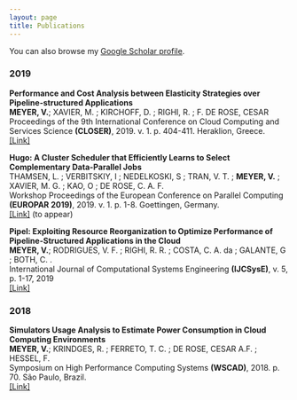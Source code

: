 ```yaml
---
layout: page
title: Publications
---
```


You can also browse my <a href="https://scholar.google.com.br/citations?user=t9wEQ7wAAAAJ&hl=en&oi=sra" target="_blank">Google Scholar profile</a>.
<br />



<h3>
    <a name='2019'></a> 2019
</h3>

<div class="media">
    <div class="media-body">
       <p class="media-heading">
          <strong>Performance and Cost Analysis between Elasticity Strategies over Pipeline-structured Applications
</strong><br />
          <b>MEYER, V.</b>; XAVIER, M. ; KIRCHOFF, D. ; RIGHI, R. ; F. DE ROSE, CESAR<br />
		Proceedings of the 9th International Conference on Cloud Computing and Services Science <b>(CLOSER)</b>, 2019. v. 1. p. 404-411. Heraklion, Greece.<br />          
          <a href="http://www.scitepress.org/DigitalLibrary/Link.aspx?doi=10.5220/0007729004040411">[Link]</a> <br />
       </p>
    </div>
</div>

<div class="media">
    <div class="media-body">
       <p class="media-heading">
          <strong>Hugo: A Cluster Scheduler that Efficiently Learns to Select Complementary Data-Parallel Jobs
</strong><br />
          THAMSEN, L. ; VERBITSKIY, I ; NEDELKOSKI, S ; TRAN, V. T. ; <b>MEYER, V.</b> ; XAVIER, M. G. ; KAO, O ; DE ROSE, C. A. F. <br />
		Workshop Proceedings of the European Conference on Parallel Computing <b>(EUROPAR 2019)</b>, 2019. v. 1. p. 1-8. Goettingen, Germany. <br />          
          <a href="a">[Link]</a> (to appear)<br />
       </p>
    </div>
</div>

<div class="media">
    <div class="media-body">
       <p class="media-heading">
          <strong>Pipel: Exploiting Resource Reorganization to Optimize Performance of Pipeline-Structured Applications in the Cloud
</strong><br />
          <b>MEYER, V.</b>; RODRIGUES, V. F. ; RIGHI, R. R. ; COSTA, C. A. da ; GALANTE, G ; BOTH, C. .<br />
		International Journal of Computational Systems Engineering <b>(IJCSysE)</b>, v. 5, p. 1-17, 2019<br />          
	<a href="https://www.inderscience.com/offer.php?id=98414">[Link]</a> <br />
       </p>
    </div>
</div>


<h3>
    <a name='2018'></a> 2018
</h3>

<div class="media">
    <div class="media-body">
       <p class="media-heading">
          <strong>Simulators Usage Analysis to Estimate Power Consumption in Cloud Computing Environments
</strong><br />
          <b>MEYER, V.</b>; KRINDGES, R. ; FERRETO, T. C. ; DE ROSE, CESAR A.F. ; HESSEL, F.<br />
		Symposium on High Performance Computing Systems <b>(WSCAD)</b>, 2018. p. 70. São Paulo, Brazil. <br />          
          <a href="https://ieeexplore.ieee.org/document/8748875/">[Link]</a> <br />
       </p>
    </div>
</div>
